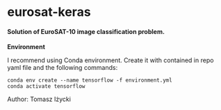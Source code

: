 # eurosat-keras

#### Solution of EuroSAT-10 image classification problem.


**Environment**

I recommend using Conda environment. Create it with contained in repo yaml file and the following commands:
```
conda env create --name tensorflow -f environment.yml
conda activate tensorflow
```

Author: Tomasz Iżycki
